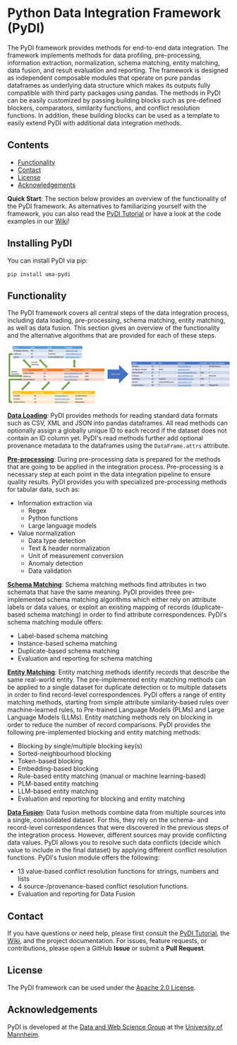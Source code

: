 # Python Data Integration Framework (PyDI)

The PyDI framework provides methods for end-to-end data integration. The framework implements methods for data profiling, pre-processing, information extraction, normalization, schema matching, entity matching, data fusion, and result evaluation and reporting. The framework is designed as independent composable modules that operate on pure pandas dataframes as underlying data structure which makes its outputs fully compatible with third party packages using pandas. The methods in PyDI can be easily customized by passing building blocks such as pre-defined blockers, comparators, similarity functions, and conflict resolution functions. In addition, these building blocks can be used as a template to easily extend PyDI with additional data integration methods.

## Contents

-   [Functionality](#functionality)
-   [Contact](#contact)
-   [License](#license)
-   [Acknowledgements](#acknowledgements)

**Quick Start**: The section below provides an overview of the functionality of the PyDI framework. As alternatives to familiarizing yourself with the framework, you can also read the [PyDI Tutorial](/PyDI/tutorial/PyDI_Tutorial.ipynb) or have a look at the code examples in our [Wiki](/PyDI/wiki/)!

## Installing PyDI

You can install PyDI via pip:

```
pip install uma-pydi
```

## Functionality

The PyDI framework covers all central steps of the data integration process, including data loading, pre-processing, schema matching, entity matching, as well as data fusion. This section gives an overview of the functionality and the alternative algorithms that are provided for each of these steps.

![Data Integration Process Example](./img/integration_overview.png)

**[Data Loading](#)**: PyDI provides methods for reading standard data formats such as CSV, XML and JSON into pandas dataframes. All read methods can optionally assign a globally unique ID to each record if the dataset does not contain an ID column yet. PyDI's read methods further add optional provenance metadata to the dataframes using the `DataFrame.attrs` attribute.

**[Pre-processing](#)**: During pre-processing data is prepared for the methods that are going to be applied in the integration process. Pre-processing is a necessary step at each point in the data integration pipeline to ensure quality results. PyDI provides you with specialized pre-processing methods for tabular data, such as:

-   Information extraction via
    -   Regex
    -   Python functions
    -   Large language models
-   Value normalization
    -   Data type detection
    -   Text & header normalization
    -   Unit of measurement conversion
    -   Anomaly detection
    -   Data validation

**[Schema Matching](#)**: Schema matching methods find attributes in two schemata that have the same meaning. PyDI provides three pre-implemented schema matching algorithms which either rely on attribute labels or data values, or exploit an existing mapping of records (duplicate-based schema matching) in order to find attribute correspondences. PyDI's schema matching module offers:

-   Label-based schema matching
-   Instance-based schema matching
-   Duplicate-based schema matching
-   Evaluation and reporting for schema matching

**[Entity Matching](#)**: Entity matching methods identify records that describe the same real-world entity. The pre-implemented entity matching methods can be applied to a single dataset for duplicate detection or to multiple datasets in order to find record-level correspondences. PyDI offers a range of entity matching methods, starting from simple attribute similarity-based rules over machine-learned rules, to Pre-trained Language Models (PLMs) and Large Language Models (LLMs). Entity matching methods rely on blocking in order to reduce the number of record comparisons. PyDI provides the following pre-implemented blocking and entity matching methods:

-   Blocking by single/multiple blocking key(s)
-   Sorted-neighbourhood blocking
-   Token-based blocking
-   Embedding-based blocking
-   Rule-based entity matching (manual or machine learning-based)
-   PLM-based entity matching
-   LLM-based entity matching
-   Evaluation and reporting for blocking and entity matching

**[Data Fusion](#)**: Data fusion methods combine data from multiple sources into a single, consolidated dataset. For this, they rely on the schema- and record-level correspondences that were discovered in the previous steps of the integration process. However, different sources may provide conflicting data values. PyDI allows you to resolve such data conflicts (decide which value to include in the final dataset) by applying different conflict resolution functions. PyDI's fusion module offers the following:

-   13 value-based conflict resolution functions for strings, numbers and lists
-   4 source-/provenance-based conflict resolution functions.
-   Evaluation and reporting for Data Fusion

## Contact

If you have questions or need help, please first consult the [PyDI Tutorial](/PyDI/tutorial/PyDI_Tutorial.ipynb), the [Wiki](/PyDI/wiki/), and the project documentation. For issues, feature requests, or contributions, please open a GitHub **Issue** or submit a **Pull Request**.

## License

The PyDI framework can be used under the [Apache 2.0 License](http://www.apache.org/licenses/LICENSE-2.0).

## Acknowledgements

PyDI is developed at the [Data and Web Science Group](http://dws.informatik.uni-mannheim.de/) at the [University of Mannheim](http://www.uni-mannheim.de/).
